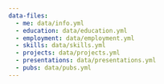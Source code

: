 ```yaml
---
data-files:
  - me: data/info.yml
  - education: data/education.yml
  - employment: data/employment.yml
  - skills: data/skills.yml
  - projects: data/projects.yml
  - presentations: data/presentations.yml
  - pubs: data/pubs.yml
---
```

